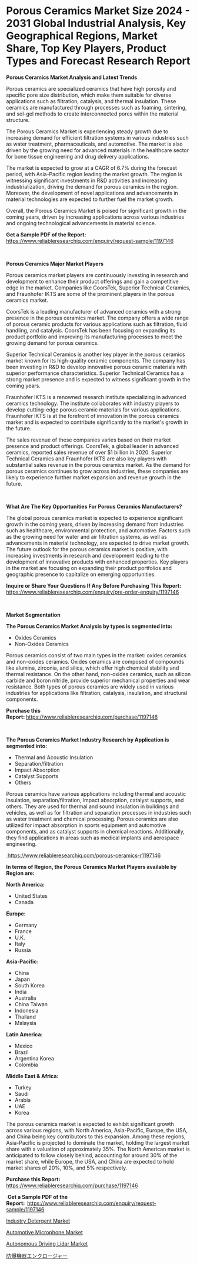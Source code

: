 <p><h1>Porous Ceramics Market Size 2024 - 2031 Global Industrial Analysis, Key Geographical Regions, Market Share, Top Key Players, Product Types and Forecast Research Report</h1></p><p><strong>Porous Ceramics Market Analysis and Latest Trends</strong></p>
<p><p>Porous ceramics are specialized ceramics that have high porosity and specific pore size distribution, which make them suitable for diverse applications such as filtration, catalysis, and thermal insulation. These ceramics are manufactured through processes such as foaming, sintering, and sol-gel methods to create interconnected pores within the material structure.</p><p>The Porous Ceramics Market is experiencing steady growth due to increasing demand for efficient filtration systems in various industries such as water treatment, pharmaceuticals, and automotive. The market is also driven by the growing need for advanced materials in the healthcare sector for bone tissue engineering and drug delivery applications.</p><p>The market is expected to grow at a CAGR of 6.7% during the forecast period, with Asia-Pacific region leading the market growth. The region is witnessing significant investments in R&D activities and increasing industrialization, driving the demand for porous ceramics in the region. Moreover, the development of novel applications and advancements in material technologies are expected to further fuel the market growth.</p><p>Overall, the Porous Ceramics Market is poised for significant growth in the coming years, driven by increasing applications across various industries and ongoing technological advancements in material science.</p></p>
<p><strong>Get a Sample PDF of the Report:&nbsp;</strong> <a href="https://www.reliableresearchiq.com/enquiry/request-sample/1197146">https://www.reliableresearchiq.com/enquiry/request-sample/1197146</a></p>
<p>&nbsp;</p>
<p><strong>Porous Ceramics Major Market Players</strong></p>
<p><p>Porous ceramics market players are continuously investing in research and development to enhance their product offerings and gain a competitive edge in the market. Companies like CoorsTek, Superior Technical Ceramics, and Fraunhofer IKTS are some of the prominent players in the porous ceramics market.</p><p>CoorsTek is a leading manufacturer of advanced ceramics with a strong presence in the porous ceramics market. The company offers a wide range of porous ceramic products for various applications such as filtration, fluid handling, and catalysis. CoorsTek has been focusing on expanding its product portfolio and improving its manufacturing processes to meet the growing demand for porous ceramics.</p><p>Superior Technical Ceramics is another key player in the porous ceramics market known for its high-quality ceramic components. The company has been investing in R&D to develop innovative porous ceramic materials with superior performance characteristics. Superior Technical Ceramics has a strong market presence and is expected to witness significant growth in the coming years.</p><p>Fraunhofer IKTS is a renowned research institute specializing in advanced ceramics technology. The institute collaborates with industry players to develop cutting-edge porous ceramic materials for various applications. Fraunhofer IKTS is at the forefront of innovation in the porous ceramics market and is expected to contribute significantly to the market's growth in the future.</p><p>The sales revenue of these companies varies based on their market presence and product offerings. CoorsTek, a global leader in advanced ceramics, reported sales revenue of over $1 billion in 2020. Superior Technical Ceramics and Fraunhofer IKTS are also key players with substantial sales revenue in the porous ceramics market. As the demand for porous ceramics continues to grow across industries, these companies are likely to experience further market expansion and revenue growth in the future.</p></p>
<p>&nbsp;</p>
<p><strong>What Are The Key Opportunities For Porous Ceramics Manufacturers?</strong></p>
<p><p>The global porous ceramics market is expected to experience significant growth in the coming years, driven by increasing demand from industries such as healthcare, environmental protection, and automotive. Factors such as the growing need for water and air filtration systems, as well as advancements in material technology, are expected to drive market growth. The future outlook for the porous ceramics market is positive, with increasing investments in research and development leading to the development of innovative products with enhanced properties. Key players in the market are focusing on expanding their product portfolios and geographic presence to capitalize on emerging opportunities.</p></p>
<p><strong>Inquire or Share Your Questions If Any Before Purchasing This Report:</strong> <a href="https://www.reliableresearchiq.com/enquiry/pre-order-enquiry/1197146">https://www.reliableresearchiq.com/enquiry/pre-order-enquiry/1197146</a></p>
<p>&nbsp;</p>
<p><strong>Market Segmentation</strong></p>
<p><strong>The Porous Ceramics Market Analysis by types is segmented into:</strong></p>
<p><ul><li>Oxides Ceramics</li><li>Non-Oxides Ceramics</li></ul></p>
<p><p>Porous ceramics consist of two main types in the market: oxides ceramics and non-oxides ceramics. Oxides ceramics are composed of compounds like alumina, zirconia, and silica, which offer high chemical stability and thermal resistance. On the other hand, non-oxides ceramics, such as silicon carbide and boron nitride, provide superior mechanical properties and wear resistance. Both types of porous ceramics are widely used in various industries for applications like filtration, catalysis, insulation, and structural components.</p></p>
<p><strong>Purchase this Report:&nbsp;</strong><a href="https://www.reliableresearchiq.com/purchase/1197146">https://www.reliableresearchiq.com/purchase/1197146</a></p>
<p>&nbsp;</p>
<p><strong>The Porous Ceramics Market Industry Research by Application is segmented into:</strong></p>
<p><ul><li>Thermal and Acoustic Insulation</li><li>Separation/filtration</li><li>Impact Absorption</li><li>Catalyst Supports</li><li>Others</li></ul></p>
<p><p>Porous ceramics have various applications including thermal and acoustic insulation, separation/filtration, impact absorption, catalyst supports, and others. They are used for thermal and sound insulation in buildings and vehicles, as well as for filtration and separation processes in industries such as water treatment and chemical processing. Porous ceramics are also utilized for impact absorption in sports equipment and automotive components, and as catalyst supports in chemical reactions. Additionally, they find applications in areas such as medical implants and aerospace engineering.</p></p>
<p><a href="https://www.reliableresearchiq.com/porous-ceramics-r1197146">&nbsp;https://www.reliableresearchiq.com/porous-ceramics-r1197146</a></p>
<p><strong>In terms of Region, the Porous Ceramics Market Players available by Region are:</strong></p>
<p>
    <p> <strong> North America: </strong>
        <ul>
            <li>United States</li>
            <li>Canada</li>
        </ul>
        </p> 
    <p> <strong> Europe: </strong>
        <ul>
            <li>Germany</li>
            <li>France</li>
            <li>U.K.</li>
            <li>Italy</li>
            <li>Russia</li>
        </ul>
        </p> 
    <p> <strong> Asia-Pacific: </strong>
        <ul>
            <li>China</li>
            <li>Japan</li>
            <li>South Korea</li>
            <li>India</li>
            <li>Australia</li>
            <li>China Taiwan</li>
            <li>Indonesia</li>
            <li>Thailand</li>
            <li>Malaysia</li>
        </ul>
        </p> 
    <p> <strong> Latin America: </strong>
        <ul>
            <li>Mexico</li>
            <li>Brazil</li>
            <li>Argentina Korea</li>
            <li>Colombia</li>
        </ul>
        </p> 
    <p> <strong> Middle East & Africa: </strong>
        <ul>
            <li>Turkey</li>
            <li>Saudi</li>
            <li>Arabia</li>
            <li>UAE</li>
            <li>Korea</li>
        </ul>
    </p>
    </p>
<p><p>The porous ceramics market is expected to exhibit significant growth across various regions, with North America, Asia-Pacific, Europe, the USA, and China being key contributors to this expansion. Among these regions, Asia-Pacific is projected to dominate the market, holding the largest market share with a valuation of approximately 35%. The North American market is anticipated to follow closely behind, accounting for around 30% of the market share, while Europe, the USA, and China are expected to hold market shares of 20%, 10%, and 5% respectively.</p></p>
<p><strong>Purchase this Report: </strong><a href="https://www.reliableresearchiq.com/purchase/1197146">https://www.reliableresearchiq.com/purchase/1197146</a></p>
<p>&nbsp;<strong>Get a Sample PDF of the Report:&nbsp;&nbsp;</strong><a href="https://www.reliableresearchiq.com/enquiry/request-sample/1197146">https://www.reliableresearchiq.com/enquiry/request-sample/1197146</a></p>
<p><strong></strong></p>
<p><p><a href="https://github.com/isharif044/Market-Research-Report-List-1/blob/main/industry-detergent-market.md">Industry Detergent Market</a></p><p><a href="https://medium.com/@sagorhossaincs33_80453/insights-into-the-automotive-microphone-market-size-which-is-expanding-with-a-11-8-91a43e8d8b41">Automotive Microphone Market</a></p><p><a href="https://medium.com/@raap8632472024/global-autonomous-driving-lidar-market-analysis-trends-forecasts-and-growth-opportunities-2024-f12de96a098c">Autonomous Driving Lidar Market</a></p><p><a href="https://github.com/nxboeu02965442/Market-Research-Report-List-3/blob/main/21121662528.md">防爆機器エンクロージャー</a></p></p>
